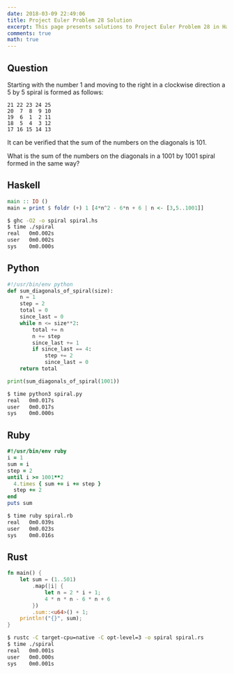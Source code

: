 ```yaml
---
date: 2018-03-09 22:49:06
title: Project Euler Problem 28 Solution
excerpt: This page presents solutions to Project Euler Problem 28 in Haskell, Python, Ruby and Rust.
comments: true
math: true
---
```



## Question

Starting with the number 1 and moving to the 
right in a clockwise direction a 5 by 5 spiral 
is formed as follows:

    21 22 23 24 25
    20  7  8  9 10
    19  6  1  2 11
    18  5  4  3 12
    17 16 15 14 13

It can be verified that the sum of the numbers 
on the diagonals is 101.

What is the sum of the numbers on the diagonals 
in a 1001 by 1001 spiral formed in the same way?






## Haskell

```haskell
main :: IO ()
main = print $ foldr (+) 1 [4*n^2 - 6*n + 6 | n <- [3,5..1001]]
```


```bash
$ ghc -O2 -o spiral spiral.hs
$ time ./spiral
real   0m0.002s
user   0m0.002s
sys    0m0.000s
```



## Python

```python
#!/usr/bin/env python
def sum_diagonals_of_spiral(size):
    n = 1
    step = 2
    total = 0
    since_last = 0
    while n <= size**2:
        total += n
        n += step
        since_last += 1
        if since_last == 4:
            step += 2
            since_last = 0
    return total

print(sum_diagonals_of_spiral(1001))
```


```bash
$ time python3 spiral.py
real   0m0.017s
user   0m0.017s
sys    0m0.000s
```



## Ruby

```ruby
#!/usr/bin/env ruby
i = 1
sum = i
step = 2
until i >= 1001**2
  4.times { sum += i += step }
  step += 2
end
puts sum
```


```bash
$ time ruby spiral.rb
real   0m0.039s
user   0m0.023s
sys    0m0.016s
```



## Rust

```rust
fn main() {
    let sum = (1..501)
        .map(|i| {
            let n = 2 * i + 1;
            4 * n * n - 6 * n + 6
        })
        .sum::<u64>() + 1;
    println!("{}", sum);
}
```


```bash
$ rustc -C target-cpu=native -C opt-level=3 -o spiral spiral.rs
$ time ./spiral
real   0m0.001s
user   0m0.000s
sys    0m0.001s
```


